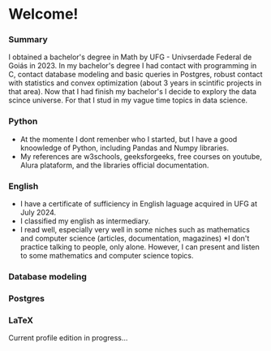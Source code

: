 # Welcome!

### Summary

I obtained a bachelor's degree in Math by UFG - Univserdade Federal de Goiás in 2023.
In my bachelor's degree I had contact with programming in C, contact database modeling and basic queries in Postgres, robust contact with statistics and convex optimization (about 3 years in scintific projects in that area).
Now that I had finish my bachelor's I decide to explory the data scince universe.
For that I stud in my vague time topics in data science.

### Python
* At the momente I dont remenber who I started, but I have a good knoowledge of Python, including Pandas and Numpy libraries.
* My references are w3schools, geeksforgeeks, free courses on youtube, Alura plataform, and the libraries official documentation.

### English
* I have a certificate of sufficiency in English laguage acquired in UFG at July 2024.
* I classified my english as intermediary.
* I read well, especially very well in some niches such as mathematics and computer science (articles, documentation, magazines)
*I don't practice talking to people, only alone. However, I can present and listen to some mathematics and computer science topics.

### Database modeling

### Postgres

### LaTeX

Current profile edition in progress...





<!--
**herculesvanso/herculesvanso** is a ✨ _special_ ✨ repository because its `README.md` (this file) appears on your GitHub profile.

Here are some ideas to get you started:

- 🔭 I’m currently working on ...
- 🌱 I’m currently learning ...
- 👯 I’m looking to collaborate on ...
- 🤔 I’m looking for help with ...
- 💬 Ask me about ...
- 📫 How to reach me: ...
- 😄 Pronouns: ...
- ⚡ Fun fact: ...
-->
